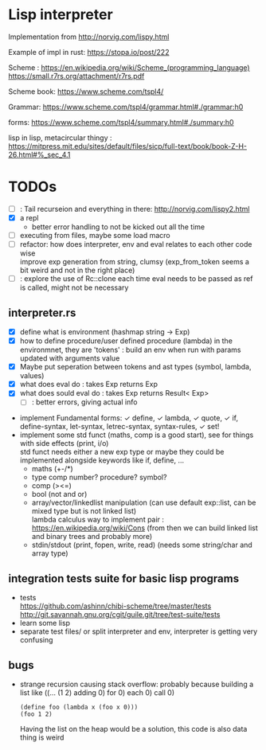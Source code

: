 # Lisp interpreter 

Implementation from http://norvig.com/lispy.html

Example of impl in rust: https://stopa.io/post/222

Scheme : https://en.wikipedia.org/wiki/Scheme_(programming_language)  
https://small.r7rs.org/attachment/r7rs.pdf

Scheme book: https://www.scheme.com/tspl4/

Grammar: https://www.scheme.com/tspl4/grammar.html#./grammar:h0

forms: https://www.scheme.com/tspl4/summary.html#./summary:h0

lisp in lisp, metacircular thingy : https://mitpress.mit.edu/sites/default/files/sicp/full-text/book/book-Z-H-26.html#%_sec_4.1

# TODOs

- [ ] : Tail recurseion and everything in there: http://norvig.com/lispy2.html
- [x] a repl
    - better error handling to not be kicked out all the time
- [ ] executing from files, maybe some load macro
- [ ] refactor: how does interpreter, env and eval relates to each other code wise  
    improve exp generation from string, clumsy (exp_from_token seems a bit weird and not in the right place)
- [ ] : explore the use of Rc::clone each time eval needs to be passed as ref is called, might not be necessary

## interpreter.rs
- [x] define what is environment (hashmap string -> Exp)
- [x] how to define procedure/user defined procedure (lambda) in the environmnet, they are 'tokens' : build an env when run with params updated with arguments value 
- [x] Maybe put seperation between tokens and ast types (symbol, lambda, values)
- [x] what does eval do : takes Exp returns Exp
- [x] what does sould eval do : takes Exp returns Result< Exp>
    - [ ] : better errors, giving actual info
- implement Fundamental forms: ✓ define, ✓ lambda, ✓ quote, ✓ if, define-syntax, let-syntax, letrec-syntax, syntax-rules, ✓ set!
- implement some std funct (maths, comp is a good start), see for things with side effects (print, i/o)  
    std funct needs either a new exp type or maybe they could be implemented alongside keywords like if, define, ... 
    - maths (+-/*)
    - type comp number? procedure? symbol?
    - comp (><=)
    - bool (not and or)
    - array/vector/linkedlist manipulation (can use default exp::list, can be mixed type but is not linked list)  
        lambda calculus way to implement pair : https://en.wikipedia.org/wiki/Cons (from then we can build linked list and binary trees and probably more)
    - stdin/stdout (print, fopen, write, read) (needs some string/char and array type)

## integration tests suite for basic lisp programs
- tests  
    https://github.com/ashinn/chibi-scheme/tree/master/tests  
    http://git.savannah.gnu.org/cgit/guile.git/tree/test-suite/tests
- learn some lisp
- separate test files/ or split interpreter and env, interpreter is getting very confusing

## bugs
- strange recursion causing stack overflow: probably because building a list like
    ((... (1 2) adding 0) for 0) each 0) call 0)
    ```
    (define foo (lambda x (foo x 0)))
    (foo 1 2)
    ```
    Having the list on the heap would be a solution, this code is also data thing is weird 